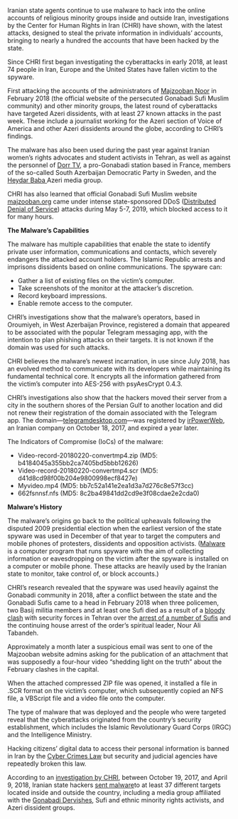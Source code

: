Iranian state agents continue to use malware to hack into the online accounts of religious minority groups inside and outside Iran, investigations by the Center for Human Rights in Iran (CHRI) have shown, with the latest attacks, designed to steal the private information in individuals’ accounts, bringing to nearly a hundred the accounts that have been hacked by the state.

Since CHRI first began investigating the cyberattacks in early 2018, at least 74 people in Iran, Europe and the United States have fallen victim to the spyware.

First attacking the accounts of the administrators of [Majzooban Noor](https://majzooban.org/) in February 2018 (the official website of the persecuted Gonabadi Sufi Muslim community) and other minority groups, the latest round of cyberattacks have targeted Azeri dissidents, with at least 27 known attacks in the past week. These include a journalist working for the Azeri section of Voice of America and other Azeri dissidents around the globe, according to CHRI’s findings.

The malware has also been used during the past year against Iranian women’s rights advocates and student activists in Tehran, as well as against the personnel of [Dorr TV](https://dorrtv.org/), a pro-Gonabadi station based in France, members of the so-called South Azerbaijan Democratic Party in Sweden, and the [Heydar Baba ](http://azstartv.com/kunye.php)Azeri media group.

CHRI has also learned that official Gonabadi Sufi Muslim website [majzooban.org](http://majzooban.org/) came under intense state-sponsored DDoS ([Distributed Denial of Service](https://www.cloudflare.com/learning/ddos/what-is-a-ddos-attack)) attacks during May 5-7, 2019, which blocked access to it for many hours.

**The Malware’s Capabilities**

The malware has multiple capabilities that enable the state to identify private user information, communications and contacts, which severely endangers the attacked account holders. The Islamic Republic arrests and imprisons dissidents based on online communications. The spyware can:

- Gather a list of existing files on the victim’s computer.
- Take screenshots of the monitor at the attacker’s discretion.
- Record keyboard impressions.
- Enable remote access to the computer.

CHRI’s investigations show that the malware’s operators, based in Oroumiyeh, in West Azerbaijan Province, registered a domain that appeared to be associated with the popular Telegram messaging app, with the intention to plan phishing attacks on their targets. It is not known if the domain was used for such attacks.

CHRI believes the malware’s newest incarnation, in use since July 2018, has an evolved method to communicate with its developers while maintaining its fundamental technical core. It encrypts all the information gathered from the victim’s computer into AES-256 with psyAesCrypt 0.4.3.

CHRI’s investigations also show that the hackers moved their server from a city in the southern shores of the Persian Gulf to another location and did not renew their registration of the domain associated with the Telegram app. The domain—[telegramdesktop.com](http://telegramdesktop.com/)—was registered by [irPowerWeb](https://www.irpower.com/), an Iranian company on October 18, 2017, and expired a year later.

The Indicators of Compromise (IoCs) of the malware:

- Video-record-20180220-convertmp4.zip (MD5: b4184045a355bb2ca7405bd5bbb12626)
- Video-record-20180220-convertmp4.scr (MD5: d41d8cd98f00b204e9800998ecf8427e)
- Myvideo.mp4 (MD5: bb7c52a141e2ea1d3a7d276c8e57f3cc)
- 662fsnnsf.nfs (MD5: 8c2ba49841dd2cd9e3f08cdae2e2cda0)

**Malware’s History**

The malware’s origins go back to the political upheavals following the disputed 2009 presidential election when the earliest version of the state spyware was used in December of that year to target the computers and mobile phones of protesters, dissidents and opposition activists.  ([Malware](https://iranhumanrights.org/wp-content/uploads/EN-Guards-at-the-gate-High-quality.pdf?x96855) is a computer program that runs spyware with the aim of collecting information or eavesdropping on the victim after the spyware is installed on a computer or mobile phone. These attacks are heavily used by the Iranian state to monitor, take control of, or block accounts.)

CHRI’s research revealed that the spyware was used heavily against the Gonabadi community in 2018, after a conflict between the state and the Gonabadi Sufis came to a head in February 2018 when three policemen, two Basij militia members and at least one Sufi died as a result of a [bloody clash](https://iranhumanrights.org/2018/02/tehran-police-open-fire-on-sufi-gonabadi-protesters-as-clashes-leave-several-dead/) with security forces in Tehran over the [arrest of a number of Sufis](https://iranhumanrights.org/2017/07/iranian-state-censorship-body-blocks-websites-belonging-to-persecuted-sufi-gonabadi-order/) and the continuing house arrest of the order’s spiritual leader, Nour Ali Tabandeh.

Approximately a month later a suspicious email was sent to one of the Majzooban website admins asking for the publication of an attachment that was supposedly a four-hour video “shedding light on the truth” about the February clashes in the capital.

When the attached compressed ZIP file was opened, it installed a file in .SCR format on the victim’s computer, which subsequently copied an NFS file, a VBScript file and a video file onto the computer.

The type of malware that was deployed and the people who were targeted reveal that the cyberattacks originated from the country’s security establishment, which includes the Islamic Revolutionary Guard Corps (IRGC) and the Intelligence Ministry.

Hacking citizens’ digital data to access their personal information is banned in Iran by the [Cyber Crimes Law](https://markazi.ict.gov.ir/ICTContent/media/filepool3/2013/9/17.pdf) but security and judicial agencies have repeatedly broken this law.

According to an [investigation by CHRI](https://iranhumanrights.org/2018/04/iranian-state-hackers-launched-attacks-on-same-day-supreme-leader-issued-fatwa-forbidding-privacy-violations/), between October 19, 2017, and April 9, 2018, Iranian state hackers [sent malware](https://iranhumanrights.org/2017/07/iranian-state-censorship-body-blocks-websites-belonging-to-persecuted-sufi-gonabadi-order/)to at least 37 different targets located inside and outside the country, including a media group affiliated with the [Gonabadi Dervishes](https://iranhumanrights.org/2018/02/dozens-of-gonabadi-dervishes-hospitalized-in-tehran-as-friday-prayer-leaders-demand-harsh-retribution/), Sufi and ethnic minority rights activists, and Azeri dissident groups.

